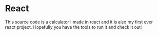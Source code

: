 # React

This source code is a calculator I made in react and it is also my first ever react project. 
Hopefully you have the tools to run it and check it out!
